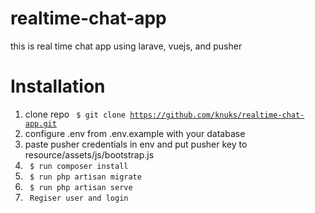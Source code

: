 # realtime-chat-app
this is real time chat app using larave, vuejs, and pusher
# Installation
1. clone repo <code> $ git clone https://github.com/knuks/realtime-chat-app.git </code>
2. configure .env from .env.example with your database
3. paste pusher credentials in env and put pusher key to resource/assets/js/bootstrap.js
4. <code> $ run composer install </code>
5. <code> $ run php artisan migrate </code>
6. <code> $ run php artisan serve </code>
7. <code> Regiser user and login </code>
